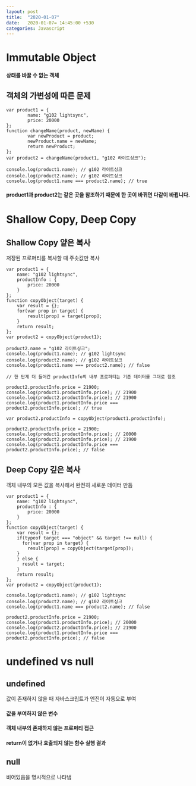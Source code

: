 ```yaml
---
layout: post
title:  "2020-01-07"
date:   2020-01-07= 14:45:00 +530
categories: Javascript
---
```


# Immutable Object   

#### 상태를 바꿀 수 없는 객체   

## 객체의 가변성에 따른 문제
```
var product1 = { 
        name: "g102 lightsync",
        price: 20000
};
function changeName(product, newName) {
        var newProduct = product;
        newProduct.name = newName;
        return newProduct;
};
var product2 = changeName(product1, "g102 라이트싱크");

console.log(product1.name); // g102 라이트싱크
console.log(product2.name); // g102 라이트싱크
console.log(product1.name === product2.name); // true
```   
#### product1과 product2는 같은 곳을 참조하기 때문에 한 곳이 바뀌면 다같이 바뀝니다.

# Shallow Copy, Deep Copy   
## Shallow Copy 얕은 복사   
저장된 프로퍼티를 복사할 때 주솟값만 복사
```
var product1 = { 
    name: "g102 lightsync",
    productInfo : {
        price: 20000
    }
};
function copyObject(target) {
    var result = {};
    for(var prop in target) {
        result[prop] = target[prop];
    }
    return result;
};
var product2 = copyObject(product1);

product2.name = "g102 라이트싱크";
console.log(product1.name); // g102 lightsync
console.log(product2.name); // g102 라이트싱크
console.log(product1.name === product2.name); // false

// 한 단계 더 들어간 productInfo의 내부 프로퍼티는 기존 데이터를 그대로 참조

product2.productInfo.price = 21900;
console.log(product1.productInfo.price); // 21900
console.log(product2.productInfo.price); // 21900
console.log(product1.productInfo.price === product2.productInfo.price); // true

var product2.productInfo = copyObject(product1.productInfo);

product2.productInfo.price = 21900;
console.log(product1.productInfo.price); // 20000
console.log(product2.productInfo.price); // 21900
console.log(product1.productInfo.price === product2.productInfo.price); // false
```
## Deep Copy 깊은 복사
객체 내부의 모든 값을 복사해서 완전히 새로운 데이터 만듬
```
var product1 = { 
    name: "g102 lightsync",
    productInfo : {
        price: 20000
    }
};
function copyObject(target) {
    var result = {};
    if(typeof target === "object" && target !== null) {
      for(var prop in target) {
        result[prop] = copyObject(target[prop]);
    }
    } else {
      result = target;
    }
    return result;
};
var product2 = copyObject(product1);

console.log(product1.name); // g102 lightsync
console.log(product2.name); // g102 라이트싱크
console.log(product1.name === product2.name); // false

product2.productInfo.price = 21900;
console.log(product1.productInfo.price); // 20000
console.log(product2.productInfo.price); // 21900
console.log(product1.productInfo.price === product2.productInfo.price); // false
```

# undefined vs null    
## undefined   
값이 존재하지 않을 때 자바스크립트가 엔진이 자동으로 부여
#### 값을 부여하지 않은 변수
#### 객체 내부의 존재하지 않는 프로퍼티 접근
#### return이 없거나 호출되지 않는 함수 실행 결과        
## null   
비어있음을 명시적으로 나타냄
